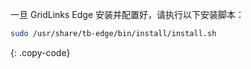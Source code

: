 一旦 GridLinks Edge 安装并配置好，请执行以下安装脚本：

```bash
sudo /usr/share/tb-edge/bin/install/install.sh
```
{: .copy-code}